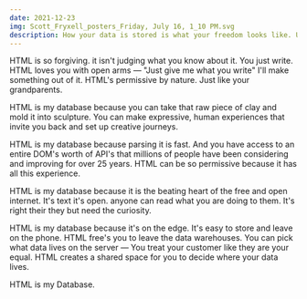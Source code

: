 ```yaml
---
date: 2021-12-23
img: Scott_Fryxell_posters_Friday, July 16, 1_10 PM.svg
description: How your data is stored is what your freedom looks like. Using HTML is a better solution then SQL
---
```


HTML is so forgiving. it isn't judging what you know about it. You just write. HTML loves you with open arms — "Just give me what you write" I'll make something out of it. HTML's permissive by nature. Just like your grandparents.

HTML is my database because you can take that raw piece of clay and mold it into sculpture. You can make expressive, human experiences that invite you back and set up creative journeys.

HTML is my database because parsing it is fast. And you have access to an entire DOM's worth of API's that millions of people have been considering and improving for over 25 years. HTML can be so permissive because it has all this experience.

HTML is my database because it is the beating heart of the free and open internet. It's text it's open. anyone can read what you are doing to them. It's right their they but need the curiosity.

HTML is my database because it's on the edge. It's easy to store and leave on the phone. HTML free's you to leave the data warehouses. You can pick what data lives on the server — You treat your customer like they are your equal. HTML creates a shared space for you to decide where your data lives.

HTML is my Database.
